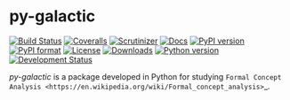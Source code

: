 # py-galactic
[![Build Status](https://img.shields.io/travis/thegalactic/py-galactic/master.svg)](https://travis-ci.org/thegalactic/py-galactic/branches)
[![Coveralls](https://img.shields.io/coveralls/github/thegalactic/py-galactic/master.svg)](https://coveralls.io/github/thegalactic/py-galactic?branch=master)
[![Scrutinizer](https://img.shields.io/scrutinizer/g/thegalactic/py-galactic.svg)](https://scrutinizer-ci.com/g/thegalactic/py-galactic/)
[![Docs](https://img.shields.io/readthedocs/py-galactic.svg)](https://readthedocs.org/projects/py-galactic/)
[![PyPI version](https://img.shields.io/pypi/v/py-galactic.svg)](https://pypi.org/project/py-galactic/)
[![PyPI format](https://img.shields.io/pypi/format/py-galactic.svg)](https://pypi.org/project/py-galactic/)
[![License](https://img.shields.io/pypi/l/py-galactic.svg)](https://raw.githubusercontent.com/thegalactic/py-galactic/master/LICENSE)
[![Downloads](https://img.shields.io/pypi/dm/py-galactic.svg)](https://pypi.org/project/py-galactic/)
[![Python version](https://img.shields.io/pypi/pyversions/py-galactic.svg)](https://pypi.org/project/py-galactic/)
[![Development Status](https://img.shields.io/pypi/status/py-galactic.svg)](https://pypi.org/project/py-galactic/)

*py-galactic* is a package developed in Python for studying `Formal Concept Analysis <https://en.wikipedia.org/wiki/Formal_concept_analysis>`_.

